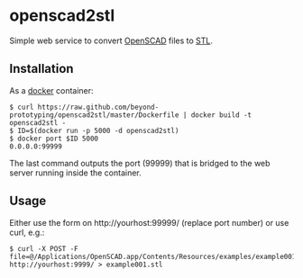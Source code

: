 openscad2stl
============

Simple web service to convert [OpenSCAD](http://openscad.org/) files to [STL](http://en.wikipedia.org/wiki/STL_%28file_format%29).


Installation
------------

As a [docker](http://docker.io/) container:

    $ curl https://raw.github.com/beyond-prototyping/openscad2stl/master/Dockerfile | docker build -t openscad2stl -
    $ ID=$(docker run -p 5000 -d openscad2stl)
    $ docker port $ID 5000
    0.0.0.0:99999

The last command outputs the port (99999) that is bridged to the web server running inside the container.


Usage
-----

Either use the form on http://yourhost:99999/ (replace port number) or use curl, e.g.:

    $ curl -X POST -F file=@/Applications/OpenSCAD.app/Contents/Resources/examples/example001.scad http://yourhost:9999/ > example001.stl


